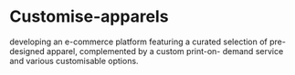 # Customise-apparels
developing an e-commerce platform featuring a curated selection of pre-designed apparel, complemented by a custom print-on- demand service and various customisable options.
